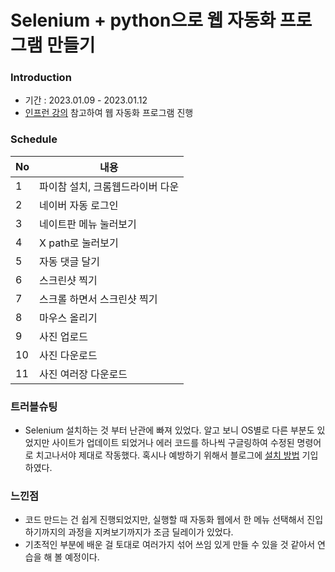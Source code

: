 # Selenium + python으로 웹 자동화 프로그램 만들기

### Introduction
- 기간 : 2023.01.09 - 2023.01.12
- [인프런 강의](https://www.inflearn.com/course/%EC%9B%B9%EC%9E%90%EB%8F%99%ED%99%94-%ED%8C%8C%EC%9D%B4%EC%8D%AC-%EC%85%80%EB%A0%88%EB%8B%88%EC%9B%80#) 참고하여 웹 자동화 프로그램 진행

### Schedule
|No|내용|
|------|---|
|1|파이참 설치, 크롬웹드라이버 다운|
|2|네이버 자동 로그인|
|3|네이트판 메뉴 눌러보기|
|4|X path로 눌러보기|
|5|자동 댓글 달기|
|6|스크린샷 찍기|
|7|스크롤 하면서 스크린샷 찍기|
|8|마우스 올리기|
|9|사진 업로드|
|10|사진 다운로드|
|11|사진 여러장 다운로드|

### 트러블슈팅
- Selenium 설치하는 것 부터 난관에 빠져 있었다. 알고 보니 OS별로 다른 부분도 있었지만 사이트가 업데이트 되었거나 에러 코드를 하나씩 구글링하여 수정된 명령어로 치고나서야 제대로 작동했다. 
혹시나 예방하기 위해서 블로그에 [설치 방법](https://velog.io/@heehe/selenium-chrome-driver-%EC%84%A4%EC%B9%98) 기입하였다.

### 느낀점
- 코드 만드는 건 쉽게 진행되었지만, 실행할 때 자동화 웹에서 한 메뉴 선택해서 진입하기까지의 과정을 지켜보기까지가 조금 딜레이가 있었다.
- 기초적인 부분에 배운 걸 토대로 여러가지 섞어 쓰임 있게 만들 수 있을 것 같아서 연습을 해 볼 예정이다.
